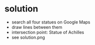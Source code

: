 # solution
- search all four statues on Google Maps
- draw lines between them
- intersection point: Statue of Achilles
- see solution.png